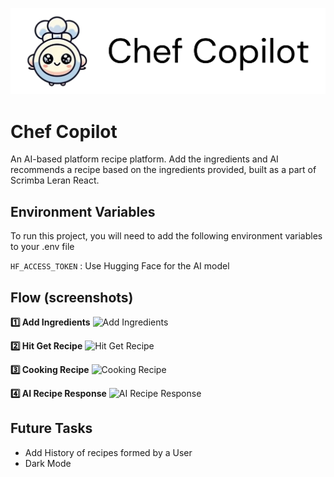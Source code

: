 ![Chef Copilot Banner](Images/Chef-Github.jpg)

# Chef Copilot

An AI-based platform recipe platform. Add the ingredients and AI recommends a recipe based on the ingredients provided, built as a part of Scrimba Leran React.

## Environment Variables

To run this project, you will need to add the following environment variables to your .env file

`HF_ACCESS_TOKEN` : Use Hugging Face for the AI model

## Flow (screenshots)

**1️⃣ Add Ingredients**
![Add Ingredients](header.png)

**2️⃣ Hit Get Recipe**
![Hit Get Recipe](Ingredients.png)

**3️⃣ Cooking Recipe**
![Cooking Recipe](Cooking.png)

**4️⃣ AI Recipe Response**
![AI Recipe Response](result.png)

## Future Tasks

- Add History of recipes formed by a User
- Dark Mode

